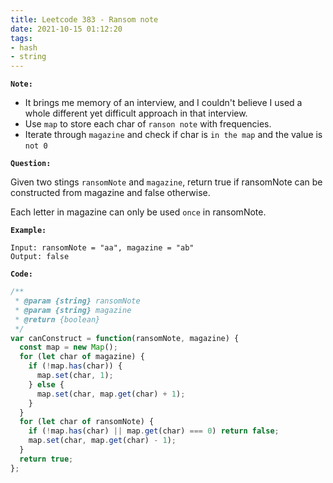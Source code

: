 ```yaml
---
title: Leetcode 383 - Ransom note
date: 2021-10-15 01:12:20
tags:
- hash 
- string
---
```

**`Note:`**
- It brings me memory of an interview, and I couldn't believe I used a whole different yet difficult approach in that interview. 
- Use `map` to store each char of `ranson note` with frequencies.
- Iterate through `magazine` and check if char is `in the map` and the value is `not 0`

**`Question:`**

Given two stings `ransomNote` and `magazine`, return true if ransomNote can be constructed from magazine and false otherwise.

Each letter in magazine can only be used `once` in ransomNote.

**`Example:`**
```
Input: ransomNote = "aa", magazine = "ab"
Output: false
```

**`Code:`**
```javascript
/**
 * @param {string} ransomNote
 * @param {string} magazine
 * @return {boolean}
 */
var canConstruct = function(ransomNote, magazine) {
  const map = new Map();
  for (let char of magazine) {
    if (!map.has(char)) {
      map.set(char, 1);
    } else {
      map.set(char, map.get(char) + 1);
    }
  }
  for (let char of ransomNote) {
    if (!map.has(char) || map.get(char) === 0) return false;
    map.set(char, map.get(char) - 1);
  }
  return true;
};
```